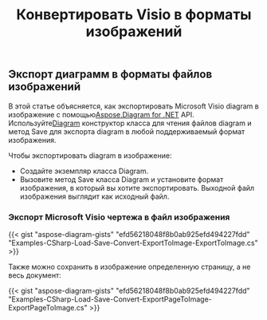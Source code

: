 ﻿---
title:  Конвертировать Visio в форматы изображений
linktitle: Преобразовать Visio в изображения
type: docs
weight: 20
url: /ru/net/convert-visio-to-image/
description: В этом разделе показано, как Aspose.Diagram позволяет конвертировать Visio в различные форматы изображений. Конвертируйте Visio,VSD, VSS, VDW, VST, VSDX, VSSX, VSTX, VSDM, VSTM,VSSM в изображения PNG, JPEG, BMP с помощью нескольких строк кода.
---
## **Экспорт диаграмм в форматы файлов изображений**
 В этой статье объясняется, как экспортировать Microsoft Visio diagram в изображение с помощью[Aspose.Diagram for .NET](https://products.aspose.com/diagram/net/) API. Используйте[Diagram](http://www.aspose.com/api/net/diagram/aspose.diagram/diagram) конструктор класса для чтения файлов diagram и метод Save для экспорта diagram в любой поддерживаемый формат изображения.

Чтобы экспортировать diagram в изображение:

- Создайте экземпляр класса Diagram.
- Вызовите метод Save класса Diagram и установите формат изображения, в который вы хотите экспортировать. Выходной файл изображения выглядит как исходный файл.
### **Экспорт Microsoft Visio чертежа в файл изображения**
{{< gist "aspose-diagram-gists" "efd56218048f8b0ab925efd494227fdd" "Examples-CSharp-Load-Save-Convert-ExportToImage-ExportToImage.cs" >}}

Также можно сохранить в изображение определенную страницу, а не весь документ:

{{< gist "aspose-diagram-gists" "efd56218048f8b0ab925efd494227fdd" "Examples-CSharp-Load-Save-Convert-ExportPageToImage-ExportPageToImage.cs" >}}